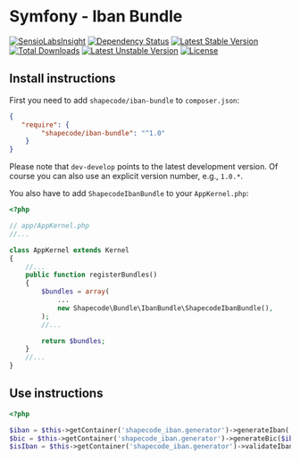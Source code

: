 Symfony - Iban Bundle
=======================

[![SensioLabsInsight](https://insight.sensiolabs.com/projects/9282ff43-72cd-470d-a3c8-917cb07117a9/mini.png)](https://insight.sensiolabs.com/projects/9282ff43-72cd-470d-a3c8-917cb07117a9)
[![Dependency Status](https://www.versioneye.com/user/projects/56c22e0b18b2710036c8d3f7/badge.svg?style=flat)](https://www.versioneye.com/user/projects/56c22e0b18b2710036c8d3f7)
[![Latest Stable Version](https://poser.pugx.org/shapecode/iban-bundle/v/stable)](https://packagist.org/packages/shapecode/iban-bundle) 
[![Total Downloads](https://poser.pugx.org/shapecode/iban-bundle/downloads)](https://packagist.org/packages/shapecode/iban-bundle) 
[![Latest Unstable Version](https://poser.pugx.org/shapecode/iban-bundle/v/unstable)](https://packagist.org/packages/shapecode/iban-bundle) 
[![License](https://poser.pugx.org/shapecode/iban-bundle/license)](https://packagist.org/packages/shapecode/iban-bundle)

Install instructions
--------------------------------

First you need to add `shapecode/iban-bundle` to `composer.json`:

``` json
{
   "require": {
        "shapecode/iban-bundle": "^1.0"
    }
}
```

Please note that `dev-develop` points to the latest development version. Of course you can also use an explicit version number, e.g., `1.0.*`.

You also have to add `ShapecodeIbanBundle` to your `AppKernel.php`:

``` php
<?php

// app/AppKernel.php
//...

class AppKernel extends Kernel
{
    //...
    public function registerBundles()
    {
        $bundles = array(
            ...
            new Shapecode\Bundle\IbanBundle\ShapecodeIbanBundle(),
        );
        //...

        return $bundles;
    }
    //...
}
```

Use instructions
--------------------------------

``` php
<?php

$iban = $this->getContainer('shapecode_iban.generator')->generateIban('DE', '50010517', '0648489890');
$bic = $this->getContainer('shapecode_iban.generator')->generateBic($iban);
$isIban = $this->getContainer('shapecode_iban.generator')->validateIban($iban);
```
